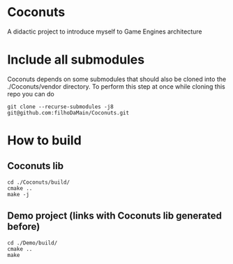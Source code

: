 # Coconuts
A didactic project to introduce myself to Game Engines architecture


# Include all submodules
Coconuts depends on some submodules that should also be cloned into the ./Coconuts/vendor directory.
To perform this step at once while cloning this repo you can do

```
git clone --recurse-submodules -j8 git@github.com:filhoDaMain/Coconuts.git
```

# How to build
## Coconuts lib
```
cd ./Coconuts/build/
cmake ..
make -j
```

## Demo project (links with Coconuts lib generated before)
```
cd ./Demo/build/
cmake ..
make
```
